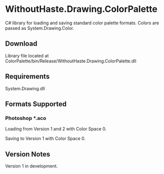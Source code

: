# WithoutHaste.Drawing.ColorPalette

C# library for loading and saving standard color palette formats. Colors are passed as System.Drawing.Color.

## Download

Library file located at ColorPalette/bin/Release/WithoutHaste.Drawing.ColorPalette.dll

## Requirements

System.Drawing.dll

## Formats Supported

### Photoshop *.aco

Loading from Version 1 and 2 with Color Space 0.

Saving to Version 1 with Color Space 0.

## Version Notes

Version 1 in development.
